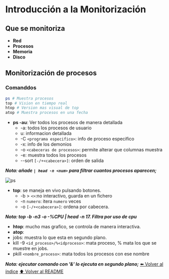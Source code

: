 # Introducción a la Monitorización

## Que se monitoriza
* **Red**
* **Procesos**
* **Memoria**
* **Disco**

## Monitorización de procesos

### Comanddos
~~~bash
ps # Muestra procesos
top # Vision en tiempo real
htop # Version mas visual de top
atop # Muestra procesos en una fecha
~~~
* **ps -au**:  Ver todos los procesos de manera detallada
    * -a: todos los procesos de usuario
    * u: informacion detallada 
    * -C `<programa especifico>`: info de proceso especifico
    * -x: info de los demonios
    * -o `<cabeceras de procesos>`: permite alterar que columnas muestra
    * -e: muestra todos los procesos
    * --sort `[-/+<cabecera>]`: orden de salida

***Nota: añade  `| head -n <num>` para filtrar cuantos procesos aparecen;***

![ps](IMG/01.png)

* **top**: se maneja en vivo pulsando botones.
    * -b > `<>`:no interactivo, guarda en un fichero
    * -n `numero`: itera `numero` veces
    * -o `[-/+<cabecera>]`: ordena por cabecera.

***Nota: top -b -n3 -o -%CPU | head -n 17. Filtra por uso de cpu*** 
* **htop**: mucho mas grafico, se controla de manera interactiva.
* **atop**:
* jobs: muestra lo que esta en segundo plano.
* kill -9  `<id_proceso>/%<idproceso>`: mata proceso, % mata los que se muestre en jobs.
* pkill `<nombre_proceso>`: mata todos los procesos con ese nombre

***Nota: ejecutar comando con '&' lo ejecuta en segundo plano;***
[⬅️ Volver al índice](./Index.md)
[⬆️ Volver al README](/README.md)
